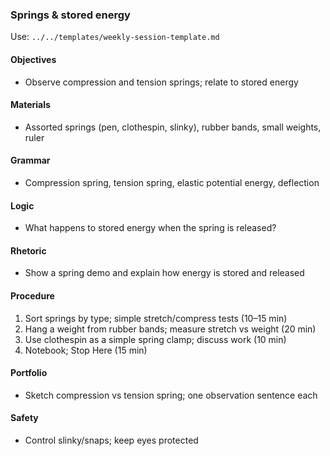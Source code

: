 ### Springs & stored energy

Use: `../../templates/weekly-session-template.md`

#### Objectives
- Observe compression and tension springs; relate to stored energy

#### Materials
- Assorted springs (pen, clothespin, slinky), rubber bands, small weights, ruler

#### Grammar
- Compression spring, tension spring, elastic potential energy, deflection

#### Logic
- What happens to stored energy when the spring is released?

#### Rhetoric
- Show a spring demo and explain how energy is stored and released

#### Procedure
1) Sort springs by type; simple stretch/compress tests (10–15 min)
2) Hang a weight from rubber bands; measure stretch vs weight (20 min)
3) Use clothespin as a simple spring clamp; discuss work (10 min)
4) Notebook; Stop Here (15 min)

#### Portfolio
- Sketch compression vs tension spring; one observation sentence each

#### Safety
- Control slinky/snaps; keep eyes protected
